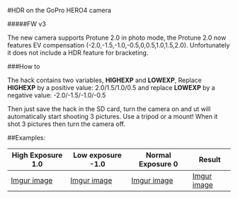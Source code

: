 #HDR on the GoPro HERO4 camera

#####FW v3

The new camera supports Protune 2.0 in photo mode, the Protune 2.0 now features EV compensation (-2.0,-1.5,-1.0,-0.5,0,0.5,1.0,1.5,2.0). Unfortunately it does not include a HDR feature for bracketing.

###How to

The hack contains two variables, **HIGHEXP** and **LOWEXP**, Replace **HIGHEXP** by a positive value: 2.0/1.5/1.0/0.5 and replace **LOWEXP** by a negative value: -2.0/-1.5/-1.0/-0.5

Then just save the hack in the SD card, turn the camera on and ut will automatically start shooting 3 pictures. Use a tripod or a mount! When it shot 3 pictures then turn the camera off.

##Examples:

High Exposure 1.0 |Low exposure -1.0|Normal Exposure 0|Result
------------------|-----------------|-----------------|------
[Imgur image](http://i.imgur.com/VcSd7Oe.jpg)|[Imgur image](http://i.imgur.com/LpZ6hEG.jpg)|[Imgur image](http://i.imgur.com/2Mtd7JY.jpg)|[Imgur image](http://i.imgur.com/38a5vPD.jpg)
